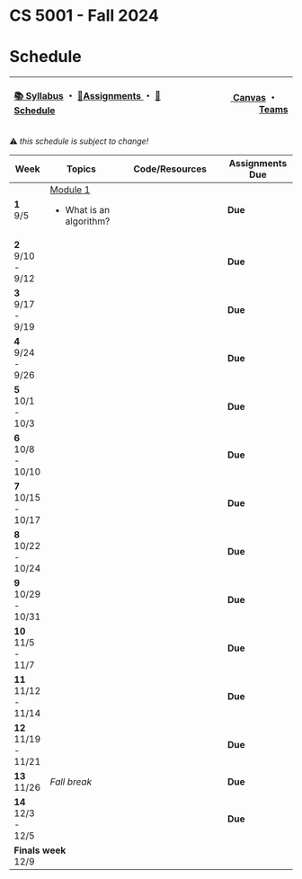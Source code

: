 # CS 5001 - Fall 2024
# Schedule

<!-- https://emojidb.org/warning-emojis?utm_source=user_search -->
<!-- https://gist.github.com/rxaviers/7360908 -->

<!-- Header -->
<table>
<thead>
<tr>
<th width="1000px">
<p align="left">
<a href="https://github.com/CS-5001-Fall-2024/Resources/blob/main/Syllabus.md">📚 Syllabus</a> 
・
<a href="https://github.com/CS-5001-Fall-2024/Resources/blob/main/Assignments.md">🎯Assignments </a>
・
<a href="https://github.com/CS-5001-Fall-2024/Resources/blob/main/Schedule.md">📆Schedule </a>
</th>
</p>

<th width="500px">
<p align="right">
<a href="https://northeastern.instructure.com/courses/192359">
<img height="15" src="https://encrypted-tbn0.gstatic.com/images?q=tbn:ANd9GcS01M7s52LIEYfk7SBpDgMLW-EcwM1JzO3N1A&s"/> 
Canvas</a>  
・
<a href="https://teams.microsoft.com/l/team/19%3A9nlYBJIFq3KpzcLYnx-qEezgyGMYCAnvlTI-eppIXh81%40thread.tacv2/conversations?groupId=28ae1c9a-c508-4f79-9854-ec6d06de5211&tenantId=a8eec281-aaa3-4dae-ac9b-9a398b9215e7"><img height="15" src="https://cdn-dynmedia-1.microsoft.com/is/content/microsoftcorp/Icon-Teams-28x281?resMode=sharp2&op_usm=1.5,0.65,15,0&qlt=85"/> Teams</a>
</th>
</tr>
</thead>
</table>

:warning: <i>this schedule is subject to change!</i>


<table>
<thead>
<tr>
<th width="75px">Week</th>
<th width="225px">Topics</th>
<th width="1225px">Code/Resources</th>
<th width="225px">Assignments Due</th>
</tr>
</thead>

<!-- Week 1 -->
<tr>
<td><b>1</b><br/>9/5</td>

<!-- Topics -->
<td>
<a href="https://northeastern.instructure.com/courses/192359/pages/module-1-getting-started">Module 1</a><br/>
<ul>
<li>What is an algorithm?</li>
</ul>
</td>

<!-- Resources -->
<td></td>

<!-- Assignments -->
<td><b>Due</b></td>
</tr>
<!------------------------------->
<!------------------------------->

<!-- Week 2 -->
<tr>
<td><b>2</b><br/>9/10 - 9/12</td>

<!-- Topics -->
<td></td>

<!-- Resources -->
<td></td>

<!-- Assignments -->
<td><b>Due</b></td>
</tr>
<!------------------------------->
<!------------------------------->


<!-- Week 3 -->
<tr>
<td><b>3</b><br/>9/17 - 9/19</td>

<!-- Topics -->
<td></td>

<!-- Resources -->
<td></td>

<!-- Assignments -->
<td><b>Due</b></td>
</tr>
<!------------------------------->
<!------------------------------->


<!-- Week 4 -->
<tr>
<td><b>4</b><br/>9/24 - 9/26</td>

<!-- Topics -->
<td></td>

<!-- Resources -->
<td></td>

<!-- Assignments -->
<td><b>Due</b></td>
</tr>
<!------------------------------->
<!------------------------------->


<!-- Week 5 -->
<tr>
<td><b>5</b><br/>10/1 - 10/3</td>

<!-- Topics -->
<td>
</td>

<!-- Resources -->
<td></td>

<!-- Assignments -->
<td><b>Due</b></td>
</tr>
<!------------------------------->
<!------------------------------->



<!-- Week 6 -->
<tr>
<td><b>6</b><br/>10/8 - 10/10</td>

<!-- Topics -->
<td>
</td>

<!-- Resources -->
<td></td>

<!-- Assignments -->
<td><b>Due</b></td>
</tr>
<!------------------------------->
<!------------------------------->


<!-- Week 7 -->
<tr>
<td><b>7</b><br/>10/15 - 10/17</td>

<!-- Topics -->
<td>
</td>

<!-- Resources -->
<td></td>

<!-- Assignments -->
<td><b>Due</b></td>
</tr>
<!------------------------------->
<!------------------------------->


<!-- Week 8 -->
<tr>
<td><b>8</b><br/>10/22 - 10/24</td>

<!-- Topics -->
<td>
</td>

<!-- Resources -->
<td></td>

<!-- Assignments -->
<td><b>Due</b></td>
</tr>
<!------------------------------->
<!------------------------------->


<!-- Week 9 -->
<tr>
<td><b>9</b><br/>10/29 - 10/31</td>

<!-- Topics -->
<td>
</td>

<!-- Resources -->
<td></td>

<!-- Assignments -->
<td><b>Due</b></td>
</tr>
<!------------------------------->
<!------------------------------->


<!-- Week 10 -->
<tr>
<td><b>10</b><br/>11/5 - 11/7</td>

<!-- Topics -->
<td>
</td>

<!-- Resources -->
<td></td>

<!-- Assignments -->
<td><b>Due</b></td>
</tr>
<!------------------------------->
<!------------------------------->


<!-- Week 11 -->
<tr>
<td><b>11</b><br/>11/12 - 11/14</td>

<!-- Topics -->
<td>
</td>

<!-- Resources -->
<td></td>

<!-- Assignments -->
<td><b>Due</b></td>
</tr>
<!------------------------------->
<!------------------------------->


<!-- Week 12 -->
<tr>
<td><b>12</b><br/>11/19 - 11/21</td>

<!-- Topics -->
<td>
</td>

<!-- Resources -->
<td></td>

<!-- Assignments -->
<td><b>Due</b></td>
</tr>
<!------------------------------->
<!------------------------------->


<!-- Week 13 -->
<tr>
<td><b>13</b><br/>11/26</td>

<!-- Topics -->
<td>
<i>Fall break</i>
</td>

<!-- Resources -->
<td></td>

<!-- Assignments -->
<td><b>Due</b></td>
</tr>
<!------------------------------->
<!------------------------------->


<!-- Week 14 -->
<tr>
<td><b>14</b><br/>12/3 - 12/5</td>

<!-- Topics -->
<td>
</td>

<!-- Resources -->
<td></td>

<!-- Assignments -->
<td><b>Due</b></td>
</tr>
<!------------------------------->
<!------------------------------->


<!-- Finals Week -->
<tr>
<td colspan=4><b>Finals week</b><br/>12/9</td>
</tr>


</table>

<!-- 
| Week <br/> <img width=75/>| Topics <br/> <img width=225/> | Code/Resources <br/> <img width=1225/>| Assignments Due  <br/> <img width=225/>|
| ---- | ------ | -------------- | --------------- |
| **1** <br/> 9/5 | Module 1 <br/> Module 2| | |
| **2** <br/> 9/10 - 9/12 | | | |
| **3** <br/> 9/17 - 9/19 | | | |
| **4** <br/> 9/24 - 9/26 | | | |
| **5** <br/> 10/1 - 10/3 | | | |
| **6** <br/> 10/8 - 10/10 | | | |
| **7** <br/> 10/15 - 10/17 | | | |
| **8** <br/> 10/22 - 10/24 | | | |
| **9** <br/> 10/29 - 10/31 | | | |
| **10** <br/> 11/5 - 11/7 | | | |
| **11** <br/> 11/12 - 11/14 | | | |
| **12** <br/> 11/19 - 11/21 | | | |
| **13** <br/> 11/26 | Fall break | | |
| **14** <br/> 12/3 - 12/5 | | | | -->
